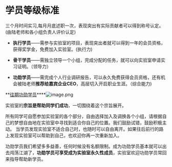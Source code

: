 # 学员等级标准

三个月时间实习,每月月底述职一次，表现突出有实际贡献者可以得到称号认定。(由陆老师和各小组负责人评价认定)

- **执行学员**——需参与实验室的项目，表现突出者就可以得到一年的会员资格，获得奖学金，免费加入实验室。(执行力)

- **骨干学员**——需独立领导一个小组，完成分配的任务，就可以向实验室申请实习证明。（领导力）

- **功勋学员**——需完成个人行业调研报告，可以永久免费获得会员资格，还有机会被陆老师**推荐给嘉宾企业CEO**，高层切入开启职业生涯。（综合能力)

**[往期功勋学员](https://appp7SI9foD2454.h5.xiaoeknow.com/mp_more/eyJpZCI6IjU2ODMifQ)****![image.png](https://cdn.nlark.com/yuque/0/2021/png/12739836/1616156774703-ed5cad0a-d01b-4184-b768-8e5502724ef0.png#align=left&display=inline&height=430&margin=%5Bobject%20Object%5D&name=image.png&originHeight=461&originWidth=800&size=258426&status=done&style=none&width=746)


实验室的**宗旨是帮助同学们成功**，一切围绕着这个宗旨展开。

所有同学可自愿参加实验室的各个部分，自由选择加入及调换各个小组，请根据自己的梦想自由地在实验室中寻找到适合你自己的位置。我们鼓励试错，鼓励积极主动。
当学员发现实验室不适合自己时，也随时可以自由离开。如果往后前行的路上发现实验室可以帮助到自己，也欢迎你再一次重新加入。

功勋学员我们希望多多益善，任何时候没有名额限制。成为功勋学员基本就可以出去闯荡江湖了，**功勋学员可享受成为实验室永久性成员**，实验室欢迎功勋学员常回来指导帮助新学员。
